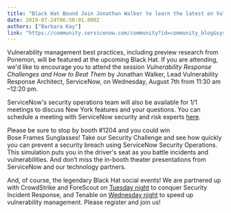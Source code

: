 ```yaml
---
title: "Black Hat Bound Join Jonathan Walker to learn the latest on Vulnerability Response And yes we have parties"
date: 2019-07-24T06:50:01.000Z
authors: ["Barbara Kay"]
link: "https://community.servicenow.com/community?id=community_blog&sys_id=4e033642dbf273c02be0a851ca96191d"
---
```

<p>Vulnerability management best practices, including preview research from Ponemon, will be featured at the upcoming Black Hat. If you are attending, we&#39;d like to encourage you to attend the session <em>Vulnerability Response Challenges and How to Beat Them</em> by Jonathan Walker, Lead Vulnerability Response Architect, ServiceNow, on Wednesday, August 7th from 11:30 am –12:20 pm.</p>
<p>ServiceNow&#39;s security operations team will also be available for 1/1 meetings to discuss New York features and your questions. You can schedule a meeting with ServiceNow security and risk experts <a href="https://servicenow.jifflenow.com/blackhat2019/external_request/7fd00f" rel="nofollow">here</a>.</p>
<p>Please be sure to stop by booth #1204 and you could win Bose Frames Sunglasses! Take our Security Challenge and see how quickly you can prevent a security breach using ServiceNow Security Operations. This simulation puts you in the driver&#39;s seat as you battle incidents and vulnerabilities. And don’t miss the in-booth theater presentations from ServiceNow and our technology partners.</p>
<p>And, of course, the legendary Black Hat social events! We are partnered up with CrowdStrike and ForeScout on <a href="https://resources.forescout.com/black_hat_ciso_summit_06august2019_servicenow.html" rel="nofollow">Tuesday night</a> to conquer Security Incident Response, and Tenable on <a href="https://go.servicenow.com/LP&#61;12988" rel="nofollow">Wednesday night</a> to speed up vulnerability management. Please register and join us!</p>
<p> </p>
<p> </p>